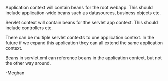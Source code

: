 Application context will contain beans for the root webapp. This should include application-wide beans such as datasources, business objects etc.

Servlet context will contain beans for the servlet app context. This should include controllers etc.

There can be multiple servlet contexts to one application context. In the future if we expand this application they can all extend the same application context.

Beans in servlet.xml can reference beans in the application context, but not the other way around.

-Meghan

